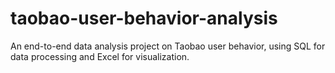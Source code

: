 # taobao-user-behavior-analysis
An end-to-end data analysis project on Taobao user behavior, using SQL for data processing and Excel for visualization.
